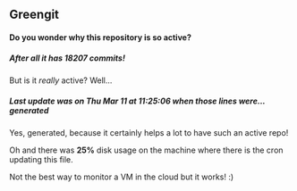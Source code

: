 ## Greengit

#### Do you wonder why this repository is so active?

##### After all it has 18207 commits!

But is it *really* active? Well...

##### Last update was on Thu Mar 11 at 11:25:06 when those lines were... generated

Yes, generated, because it certainly helps a lot to have such an active repo!

Oh and there was **25%** disk usage on the machine
where there is the cron updating this file.

Not the best way to monitor a VM in the cloud but it works! :)
